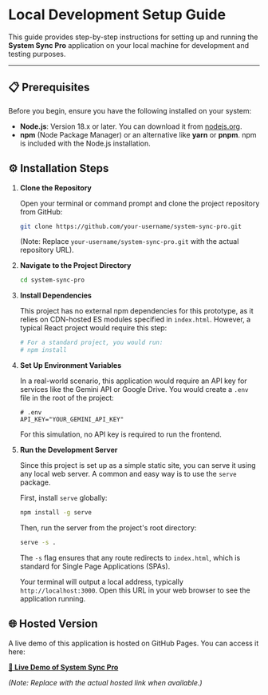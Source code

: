 # Local Development Setup Guide

This guide provides step-by-step instructions for setting up and running the **System Sync Pro** application on your local machine for development and testing purposes.

---

## 📋 Prerequisites

Before you begin, ensure you have the following installed on your system:

-   **Node.js**: Version 18.x or later. You can download it from [nodejs.org](https://nodejs.org/).
-   **npm** (Node Package Manager) or an alternative like **yarn** or **pnpm**. npm is included with the Node.js installation.

## ⚙️ Installation Steps

1.  **Clone the Repository**

    Open your terminal or command prompt and clone the project repository from GitHub:

    ```bash
    git clone https://github.com/your-username/system-sync-pro.git
    ```

    (Note: Replace `your-username/system-sync-pro.git` with the actual repository URL).

2.  **Navigate to the Project Directory**

    ```bash
    cd system-sync-pro
    ```

3.  **Install Dependencies**

    This project has no external npm dependencies for this prototype, as it relies on CDN-hosted ES modules specified in `index.html`. However, a typical React project would require this step:

    ```bash
    # For a standard project, you would run:
    # npm install
    ```

4.  **Set Up Environment Variables**

    In a real-world scenario, this application would require an API key for services like the Gemini API or Google Drive. You would create a `.env` file in the root of the project:

    ```env
    # .env
    API_KEY="YOUR_GEMINI_API_KEY"
    ```

    For this simulation, no API key is required to run the frontend.

5.  **Run the Development Server**

    Since this project is set up as a simple static site, you can serve it using any local web server. A common and easy way is to use the `serve` package.

    First, install `serve` globally:
    ```bash
    npm install -g serve
    ```

    Then, run the server from the project's root directory:
    ```bash
    serve -s .
    ```
    The `-s` flag ensures that any route redirects to `index.html`, which is standard for Single Page Applications (SPAs).

    Your terminal will output a local address, typically `http://localhost:3000`. Open this URL in your web browser to see the application running.

## 🌐 Hosted Version

A live demo of this application is hosted on GitHub Pages. You can access it here:

**[🔗 Live Demo of System Sync Pro](https://your-github-pages-link.io/system-sync-pro/)**

*(Note: Replace with the actual hosted link when available.)*
